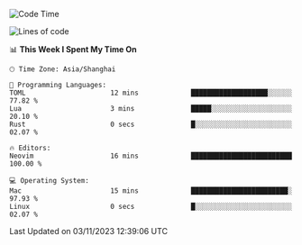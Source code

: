 <!--START_SECTION:waka-->
![Code Time](http://img.shields.io/badge/Code%20Time-1%2C642%20hrs%2041%20mins-blue)

![Lines of code](https://img.shields.io/badge/From%20Hello%20World%20I%27ve%20Written-288.0%20thousand%20lines%20of%20code-blue)

📊 **This Week I Spent My Time On** 

```text
🕑︎ Time Zone: Asia/Shanghai

💬 Programming Languages: 
TOML                     12 mins             ███████████████████░░░░░░   77.82 % 
Lua                      3 mins              █████░░░░░░░░░░░░░░░░░░░░   20.10 % 
Rust                     0 secs              █░░░░░░░░░░░░░░░░░░░░░░░░   02.07 % 

🔥 Editors: 
Neovim                   16 mins             █████████████████████████   100.00 % 

💻 Operating System: 
Mac                      15 mins             ████████████████████████░   97.93 % 
Linux                    0 secs              █░░░░░░░░░░░░░░░░░░░░░░░░   02.07 % 
```


 Last Updated on 03/11/2023 12:39:06 UTC
<!--END_SECTION:waka-->
